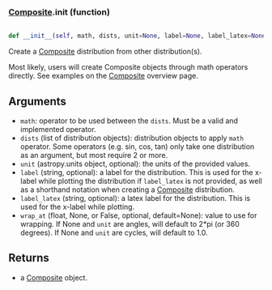 ### [Composite](Composite.md).__init__ (function)


```py

def __init__(self, math, dists, unit=None, label=None, label_latex=None, wrap_at=None)

```



Create a [Composite](Composite.md) distribution from other distribution(s).

Most likely, users will create Composite objects through math operators
directly.  See examples on the [Composite](Composite.md) overview page.

Arguments
----------
* `math`: operator to be used between the `dists`.  Must
    be a valid and implemented operator.
* `dists` (list of distribution objects): distribution objects
    to apply `math` operator.  Some operators (e.g. sin, cos, tan) only
    take one distribution as an argument, but most require 2 or more.
* `unit` (astropy.units object, optional): the units of the provided values.
* `label` (string, optional): a label for the distribution.  This is used
    for the x-label while plotting the distribution if `label_latex` is not provided,
    as well as a shorthand notation when creating a [Composite](Composite.md) distribution.
* `label_latex` (string, optional): a latex label for the distribution.  This is used
    for the x-label while plotting.
* `wrap_at` (float, None, or False, optional, default=None): value to
    use for wrapping.  If None and `unit` are angles, will default to
    2*pi (or 360 degrees).  If None and `unit` are cycles, will default
    to 1.0.

Returns
---------
* a [Composite](Composite.md) object.

